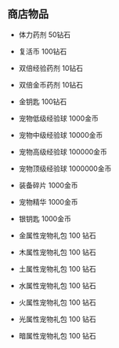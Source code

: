 ## 商店物品
- 体力药剂  50钻石
- 复活币 100钻石
- 双倍经验药剂 10钻石
- 双倍金币药剂 10钻石
- 金钥匙 100钻石

- 宠物低级经验球 1000金币
- 宠物中级经验球 10000金币
- 宠物高级经验球 100000金币
- 宠物顶级经验球 1000000金币

- 装备碎片 1000金币
- 宠物精华 1000金币
- 银钥匙 1000金币


- 金属性宠物礼包  100 钻石
- 木属性宠物礼包  100 钻石
- 土属性宠物礼包  100 钻石
- 水属性宠物礼包  100 钻石
- 火属性宠物礼包  100 钻石
- 光属性宠物礼包  100 钻石
- 暗属性宠物礼包  100 钻石
